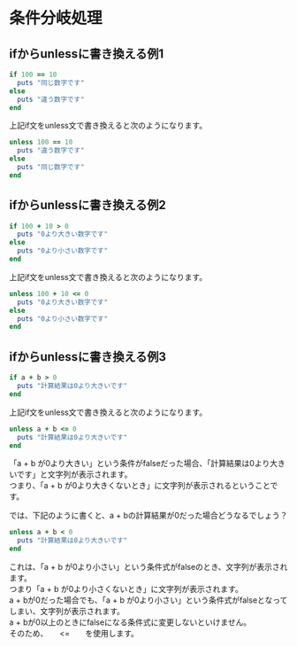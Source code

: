 # 条件分岐処理
## ifからunlessに書き換える例1

```ruby
if 100 == 10
  puts "同じ数字です"
else
  puts "違う数字です"
end
```

上記if文をunless文で書き換えると次のようになります。

```ruby
unless 100 == 10
  puts "違う数字です"
else
  puts "同じ数字です"
end
```

## ifからunlessに書き換える例2

```ruby
if 100 + 10 > 0
  puts "0より大きい数字です"
else
  puts "0より小さい数字です"
end
```

上記if文をunless文で書き換えると次のようになります。

```ruby
unless 100 + 10 <= 0
  puts "0より大きい数字です"
else
  puts "0より小さい数字です"
end
```

## ifからunlessに書き換える例3

```ruby
if a + b > 0
  puts "計算結果は0より大きいです"
end
```
上記if文をunless文で書き換えると次のようになります。

```ruby
unless a + b <= 0
  puts "計算結果は0より大きいです"
end
```

「a + b が0より大きい」という条件がfalseだった場合、「計算結果は0より大きいです」と文字列が表示されます。<br>
つまり、「a + b が0より大きくないとき」に文字列が表示されるということです。<br>

では、下記のように書くと、a + bの計算結果が0だった場合どうなるでしょう？<br>
```ruby
unless a + b < 0
  puts "計算結果は0より大きいです"
end
```
これは、「a + b が0より小さい」という条件式がfalseのとき、文字列が表示されます。<br>
つまり「a + b が0より小さくないとき」に文字列が表示されます。<br>
a + bが0だった場合でも、「a + b が0より小さい」という条件式がfalseとなってしまい、文字列が表示されます。<br>
a + bが0以上のときにfalseになる条件式に変更しないといけません。<br>
そのため、　　<=　　を使用します。<br>



